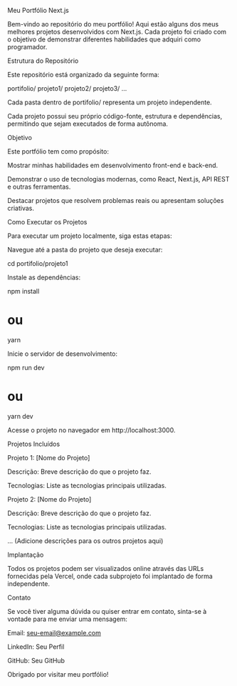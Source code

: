 Meu Portfólio Next.js

Bem-vindo ao repositório do meu portfólio! Aqui estão alguns dos meus melhores projetos desenvolvidos com Next.js. Cada projeto foi criado com o objetivo de demonstrar diferentes habilidades que adquiri como programador.

Estrutura do Repositório

Este repositório está organizado da seguinte forma:

portifolio/
  projeto1/
  projeto2/
  projeto3/
  ...

Cada pasta dentro de portifolio/ representa um projeto independente.

Cada projeto possui seu próprio código-fonte, estrutura e dependências, permitindo que sejam executados de forma autônoma.

Objetivo

Este portfólio tem como propósito:

Mostrar minhas habilidades em desenvolvimento front-end e back-end.

Demonstrar o uso de tecnologias modernas, como React, Next.js, API REST e outras ferramentas.

Destacar projetos que resolvem problemas reais ou apresentam soluções criativas.

Como Executar os Projetos

Para executar um projeto localmente, siga estas etapas:

Navegue até a pasta do projeto que deseja executar:

cd portifolio/projeto1

Instale as dependências:

npm install
# ou
yarn

Inicie o servidor de desenvolvimento:

npm run dev
# ou
yarn dev

Acesse o projeto no navegador em http://localhost:3000.

Projetos Incluídos

Projeto 1: [Nome do Projeto]

Descrição: Breve descrição do que o projeto faz.

Tecnologias: Liste as tecnologias principais utilizadas.

Projeto 2: [Nome do Projeto]

Descrição: Breve descrição do que o projeto faz.

Tecnologias: Liste as tecnologias principais utilizadas.

... (Adicione descrições para os outros projetos aqui)

Implantação

Todos os projetos podem ser visualizados online através das URLs fornecidas pela Vercel, onde cada subprojeto foi implantado de forma independente.

Contato

Se você tiver alguma dúvida ou quiser entrar em contato, sinta-se à vontade para me enviar uma mensagem:

Email: seu-email@example.com

LinkedIn: Seu Perfil

GitHub: Seu GitHub

Obrigado por visitar meu portfólio!
